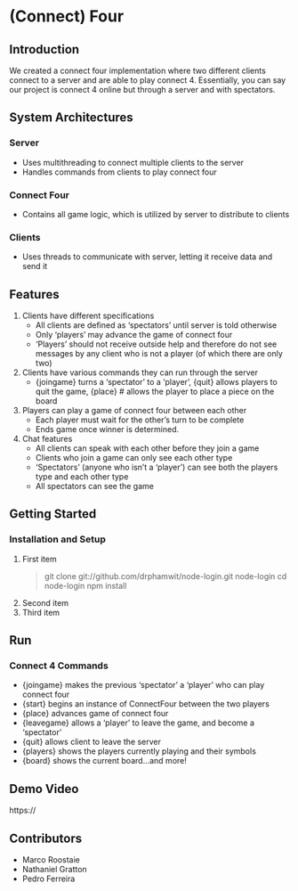 # (Connect) Four

## Introduction

We created a connect four implementation where two different clients connect to a server and are able to play connect 4. Essentially, you can say our project is connect 4 online but through a server and with spectators.

## System Architectures
### Server
* Uses multithreading to connect multiple clients to the server
* Handles commands from clients to play connect four
### Connect Four
* Contains all game logic, which is utilized by server to distribute to clients
### Clients
* Uses threads to communicate with server, letting it receive data and send it

## Features
1. Clients have different specifications
	- All clients are defined as ‘spectators’ until server is told otherwise
	- Only ‘players’ may advance the game of connect four
	- ‘Players’ should not receive outside help and therefore do not see messages by any client who is not a player (of which there are only two)
2. Clients have various commands they can run through the server
	- {joingame} turns a ‘spectator’  to  a ‘player’,  {quit} allows players to quit the game, {place} # allows the player to place a piece on the board
3. Players can play a game of connect four between each other
	- Each player must wait for the other’s turn to be complete
	- Ends game once winner is determined.
4. Chat features
	- All clients can speak with each other before they join a game
	- Clients who join a game can only see each other type
	- ‘Spectators’ (anyone who isn’t a ‘player’) can see both the players type and each other type
	- All spectators can see the game 

## Getting Started
### Installation and Setup
1. First item
	> git clone git://github.com/drphamwit/node-login.git node-login
	> cd node-login
	> npm install
2. Second item
3. Third item

## Run
### Connect 4 Commands
- {joingame} makes the previous ‘spectator’  a ‘player’ who can play connect four
- {start} begins an instance of ConnectFour between the two players
- {place} advances game of connect four
- {leavegame} allows a ‘player’ to leave the game, and become a ‘spectator’
- {quit} allows client to leave the server
- {players} shows the players currently playing and their symbols
- {board} shows the current board...and more!

## Demo Video

https://

## Contributors

* Marco Roostaie
* Nathaniel Gratton
* Pedro Ferreira


